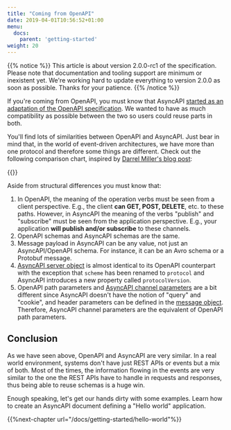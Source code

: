 ```yaml
---
title: "Coming from OpenAPI"
date: 2019-04-01T10:56:52+01:00
menu:
  docs:
    parent: 'getting-started'
weight: 20
---
```


{{% notice %}}
This article is about version 2.0.0-rc1 of the specification. Please note that documentation and tooling support are minimum or inexistent yet. We're working hard
to update everything to version 2.0.0 as soon as possible. Thanks for your patience.
{{% /notice %}}

If you're coming from OpenAPI, you must know that AsyncAPI [started as an adaptation of the OpenAPI specification](https://medium.com/asyncapi/whats-new-on-asyncapi-lots-2d9019a1869d). We wanted to have as much compatibility as possible between the two so users could reuse parts in both.

You'll find lots of similarities between OpenAPI and AsyncAPI. Just bear in mind that, in the world of event-driven architectures, we have more than one protocol and therefore some things are different. Check out the following comparison chart, inspired by [Darrel Miller's blog post](https://www.openapis.org/news/blogs/2016/10/tdc-structural-improvements-explaining-30-spec-part-2):

{{<openapi-comparison>}}

Aside from structural differences you must know that:

1. In OpenAPI, the meaning of the operation verbs must be seen from a client perspective. E.g., the client **can GET, POST, DELETE**, etc. to these paths. However, in AsyncAPI the meaning of the verbs "publish" and "subscribe" must be seen from the application perspective. E.g., your application **will publish and/or subscribe** to these channels.
2. OpenAPI schemas and AsyncAPI schemas are the same.
3. Message payload in AsyncAPI can be any value, not just an AsyncAPI/OpenAPI schema. For instance, it can be an Avro schema or a Protobuf message.
4. [AsyncAPI server object](/docs/specifications/2.0.0-rc1/#serverObject) is almost identical to its OpenAPI counterpart with the exception that `scheme` has been renamed to `protocol` and AsyncAPI introduces a new property called `protocolVersion`.
5. OpenAPI path parameters and [AsyncAPI channel parameters](/docs/specifications/2.0.0-rc1/#parameterObject) are a bit different since AsyncAPI doesn't have the notion of "query" and "cookie", and header parameters can be defined in the [message object](/docs/specifications/2.0.0-rc1/#messageObject). Therefore, AsyncAPI channel parameters are the equivalent of OpenAPI path parameters.

## Conclusion

As we have seen above, OpenAPI and AsyncAPI are very similar. In a real world environment, systems don't have just REST APIs or events but a mix of both. Most of the times, the information flowing in the events are very similar to the one the REST APIs have to handle in requests and responses, thus being able to reuse schemas is a huge win.

Enough speaking, let's get our hands dirty with some examples. Learn how to create an AsyncAPI document defining a "Hello world" application.

{{%next-chapter url="/docs/getting-started/hello-world"%}}
